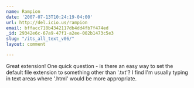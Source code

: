 ```yaml
---
name: Rampion
date: '2007-07-13T10:24:19-04:00'
url: http://del.icio.us/rampion
email: bffacc718b4342117db4dd4fb7f474ed
_id: 29342e6c-67a9-47f1-a2ee-002b1473c5e3
slug: "/its_all_text_v06/"
layout: comment

---
```


Great extension!  One quick question - is there an easy way to set the default file extension to 
something other than '.txt'?  I find I'm usually typing in text areas where '.html' would be more
appropriate.
